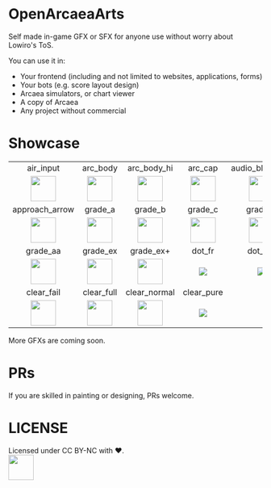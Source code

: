 # OpenArcaeaArts

Self made in-game GFX or SFX for anyone use without worry about Lowiro's ToS.

You can use it in:
 - Your frontend (including and not limited to websites, applications, forms)
 - Your bots (e.g. score layout design)
 - Arcaea simulators, or chart viewer
 - A copy of Arcaea
 - Any project without commercial

# Showcase
|      |      |      |      |      |
| :--: | :--: | :--: | :--: | :--: |
| air_input | arc_body | arc_body_hi | arc_cap | audio_bluetooth |
| <image src="img/air_input.png" height=50> | <image src="img/arc_body.png" height=50> | <image src="img/arc_body_hi.png" height=50> | <image src="img/arc_cap.png" height=50> | <image src="./img/audio_bluetooth.png" height=50> |
| approach_arrow | grade_a | grade_b | grade_c | grade_d |
| <image src= "img/approach_arrow.png" height=50> | <image src= "img/grade_a.png" height=50> | <image src= "img/grade_b.png" height=50> | <image src= "img/grade_c.png" height=50> | <image src= "img/grade_d.png" height=50> |
| grade_aa | grade_ex | grade_ex+ | dot_fr | dot_pm
| <image src= "img/grade_aa.png" height=50> | <image src= "img/grade_ex.png" height=50> | <image src= "img/grade_ex+.png" height=50> | <image src= "img/dot_fr.png"> | <image src= "img/dot_pm.png"> |
| clear_fail | clear_full | clear_normal | clear_pure |
| <image src= "img/clear_fail.png" height=50> | <image src= "img/clear_full.png" height=50> | <image src= "img/clear_normal.png" height=50> | <image src= "img/clear_pure.png"> |

More GFXs are coming soon.

# PRs
If you are skilled in painting or designing, PRs welcome.

# LICENSE
Licensed under CC BY-NC with ❤.  
<image src="res/by-nc.png" height=50>
